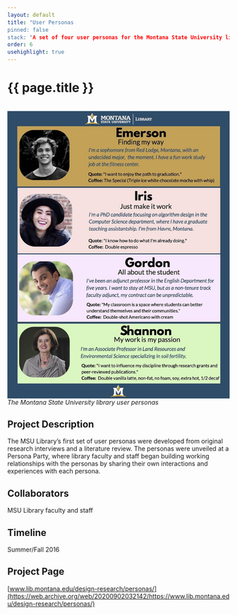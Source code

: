 ```yaml
---
layout: default
title: "User Personas
pinned: false
stack: "A set of four user personas for the Montana State University library"
order: 6
usehighlight: true
---
```



# {{ page.title }}

<br>

<img style="display: block;" class="img-fluid" src="/assets/img/msu_library_persona_all.jpg" alt="screenshot of user personas overview">
<em>The Montana State University library user personas</em>

## Project Description
The MSU Library’s first set of user personas were developed from original research interviews and a literature review. The personas were unveiled at a Persona Party, where library faculty and staff began building working relationships with the personas by sharing their own interactions and experiences with each persona.

## Collaborators
MSU Library faculty and staff

## Timeline
Summer/Fall 2016

## Project Page
[www.lib.montana.edu/design-research/personas/](https://web.archive.org/web/20200902032142/https://www.lib.montana.edu/design-research/personas/)
